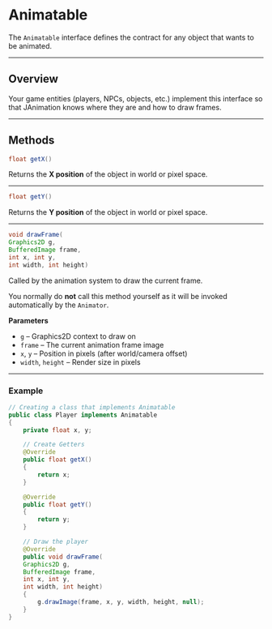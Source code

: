 # Animatable

The `Animatable` interface defines the contract for any object that wants to be animated.

---
## Overview

Your game entities (players, NPCs, objects, etc.) implement this interface so that JAnimation knows where they are and how to draw frames.

---
## Methods

```java
float getX()
```

Returns the **X position** of the object in world or pixel space.

---

```java
float getY()
```

Returns the **Y position** of the object in world or pixel space.

---

```java
void drawFrame(
Graphics2D g, 
BufferedImage frame, 
int x, int y, 
int width, int height)
```

Called by the animation system to draw the current frame.

You normally do **not** call this method yourself as it will be invoked automatically by the `Animator`.

**Parameters**
- `g` – Graphics2D context to draw on
- `frame` – The current animation frame image
- `x`, `y` – Position in pixels (after world/camera offset)
- `width`, `height` – Render size in pixels

---
### Example

```java
// Creating a class that implements Animatable
public class Player implements Animatable
{
    private float x, y;

	// Create Getters
    @Override
    public float getX()
    {
        return x;
    }

    @Override
    public float getY()
    {
        return y;
    }

	// Draw the player
    @Override
    public void drawFrame(
    Graphics2D g, 
    BufferedImage frame, 
    int x, int y, 
    int width, int height)
    {
        g.drawImage(frame, x, y, width, height, null);
    }
}
```
